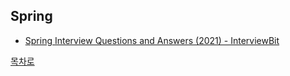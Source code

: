 ## Spring
* [Spring Interview Questions and Answers (2021) - InterviewBit](https://github.com/smpark1020/tech-interview/tree/master/Spring/Spring%20Interview%20Questions%20and%20Answers%20(2021)%20-%20InterviewBit)

[목차로](https://github.com/smpark1020/tech-interview#%EB%AA%A9%EC%B0%A8)
